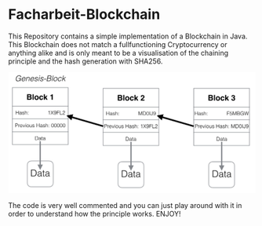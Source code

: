 # Facharbeit-Blockchain

This Repository contains a simple implementation of a Blockchain in Java. 
This Blockchain does not match a fullfunctioning Cryptocurrency or anything alike and is only meant to be 
a visualisation of the chaining principle and the hash generation with SHA256.  

![alt text](https://github.com/luisblank/Facharbeit-Blockchain/blob/master/Blockchain_chaining.png)

The code is very well commented and you can just play around with it in order to understand how the principle works.
ENJOY!
